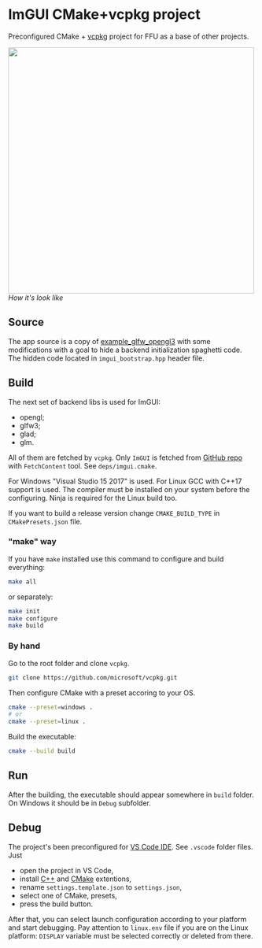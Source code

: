 # ImGUI CMake+vcpkg project

Preconfigured CMake + [vcpkg](https://github.com/microsoft/vcpkg) project for
FFU as a base of other projects.

<image src="./doc/example.png" width="500"></image><br>
*How it's look like*

## Source

The app source is a copy of
[example_glfw_opengl3](https://github.com/ocornut/imgui/blob/master/examples/example_glfw_opengl3/main.cpp)
with some modifications with a goal to hide a backend initialization spaghetti
code. The hidden code located in `imgui_bootstrap.hpp` header file.

## Build

The next set of backend libs is used for ImGUI:

- opengl;
- glfw3;
- glad;
- glm.

All of them are fetched by `vcpkg`. Only `ImGUI` is fetched from [GitHub
repo](https://github.com/ocornut/imgui) with `FetchContent` tool. See
`deps/imgui.cmake`.

For Windows "Visual Studio 15 2017" is used. For Linux GCC with C++17 support
is used. The compiler must be installed on your system before the configuring.
Ninja is required for the Linux build too.

If you want to build a release version change `CMAKE_BUILD_TYPE` in
`CMakePresets.json` file.

### "make" way

If you have `make` installed use this command to configure and build
everything:

```bash
make all
```

or separately:

```bash
make init
make configure
make build
```

### By hand

Go to the root folder and clone `vcpkg`.

```bash
git clone https://github.com/microsoft/vcpkg.git
```

Then configure CMake with a preset accoring to your OS.

```bash
cmake --preset=windows .
# or
cmake --preset=linux .
```

Build the executable:

```bash
cmake --build build
```

## Run

After the building, the executable should appear somewhere in `build` folder.
On Windows it should be in `Debug` subfolder.

## Debug

The project's been preconfigured for [VS Code
IDE](https://code.visualstudio.com/). See `.vscode` folder files. Just 

- open the project in VS Code,
- install
  [C++](https://marketplace.visualstudio.com/items?itemName=ms-vscode.cpptools)
  and
  [CMake](https://marketplace.visualstudio.com/items?itemName=ms-vscode.cmake-tools)
  extentions,
- rename `settings.template.json` to `settings.json`, 
- select one of CMake, presets, 
- press the build button.

After that, you can select launch configuration according to your platform and
start debugging. Pay attention to `linux.env` file if you are on the Linux
platform: `DISPLAY` variable must be selected correctly or deleted from there.

